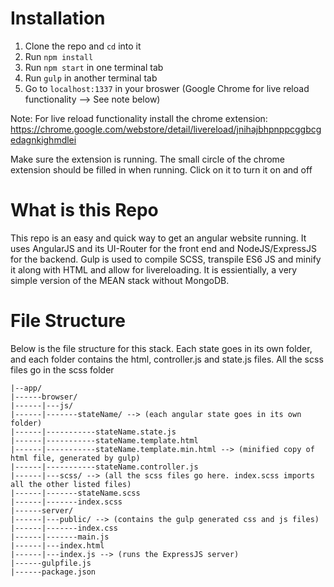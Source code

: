 # Installation

1. Clone the repo and `cd` into it
2. Run `npm install`
3. Run `npm start` in one terminal tab
4. Run `gulp` in another terminal tab
5. Go to `localhost:1337` in your broswer (Google Chrome for live reload functionality --> See note below)

Note: For live reload functionality install the chrome extension:
https://chrome.google.com/webstore/detail/livereload/jnihajbhpnppcggbcgedagnkighmdlei

Make sure the extension is running. The small circle of the chrome extension should be filled in when running. Click on it to turn it on and off

# What is this Repo

This repo is an easy and quick way to get an angular website running. It uses AngularJS and its UI-Router for the front end and NodeJS/ExpressJS for the backend.
Gulp is used to compile SCSS, transpile ES6 JS and minify it along with HTML and allow for livereloading.
It is essientially, a very simple version of the MEAN stack without MongoDB.

# File Structure

Below is the file structure for this stack. Each state goes in its own folder, and each folder contains the html, controller.js and state.js files. All the scss files go in the scss folder
```
|--app/
|------browser/
|------|---js/
|------|-------stateName/ --> (each angular state goes in its own folder)
|------|-----------stateName.state.js
|------|-----------stateName.template.html
|------|-----------stateName.template.min.html --> (minified copy of html file, generated by gulp)
|------|-----------stateName.controller.js
|------|---scss/ --> (all the scss files go here. index.scss imports all the other listed files)
|------|-------stateName.scss
|------|-------index.scss
|------server/
|------|---public/ --> (contains the gulp generated css and js files)
|------|-------index.css
|------|-------main.js
|------|---index.html
|------|---index.js --> (runs the ExpressJS server)
|------gulpfile.js
|------package.json
```
